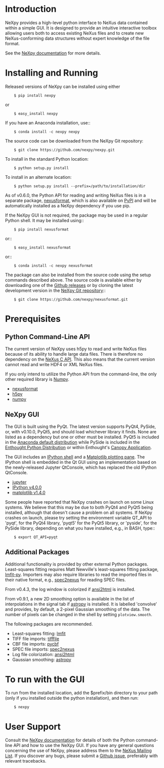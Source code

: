 Introduction
============
NeXpy provides a high-level python interface to NeXus data contained within a 
simple GUI. It is designed to provide an intuitive interactive toolbox allowing 
users both to access existing NeXus files and to create new NeXus-conforming 
data structures without expert knowledge of the file format.

See the [NeXpy documentation](http://nexpy.github.io/nexpy) for more details.

Installing and Running
======================
Released versions of NeXpy can be installed using either

```
    $ pip install nexpy
```

or

```
    $ easy_install nexpy 
```

If you have an Anaconda installation, use::

```
    $ conda install -c nexpy nexpy
```

The source code can be downloaded from the NeXpy Git repository:

```
    $ git clone https://github.com/nexpy/nexpy.git
```

To install in the standard Python location:

```
    $ python setup.py install
```

To install in an alternate location:

```
    $ python setup.py install --prefix=/path/to/installation/dir
```

As of v0.6.0, the Python API for reading and writing NeXus files is in a 
separate package, [nexusformat](https://github.com/nexpy/nexusformat), which 
is also available on [PyPI](https://pypi.python.org/pypi/nexusformat/) and 
will be automatically installed as a NeXpy dependency if you use pip. 

If the NeXpy GUI is not required, the package may be used in a regular Python
shell. It may be installed using:: 

```
    $ pip install nexusformat
```

or:: 

```
    $ easy_install nexusformat 
```

or::

```
    $ conda install -c nexpy nexusformat
```

The package can also be installed from the source code using the setup commands
described above. The source code is available either by downloading one of the 
[Github releases](https://github.com/nexpy/nexusformat/releases>) or by cloning 
the latest development version in the 
[NeXpy Git repository](https://github.com/nexpy/nexusformat>)::

```
    $ git clone https://github.com/nexpy/nexusformat.git
```

Prerequisites
=============
Python Command-Line API
-----------------------
The current version of NeXpy uses h5py to read and write NeXus files because
of its ability to handle large data files. There is therefore no dependency 
on the [NeXus C API](http://download.nexusformat.org/doc/html/napi.html). 
This also means that the current version cannot read and write HDF4 or XML 
NeXus files.

If you only intend to utilize the Python API from the command-line, the only 
other required library is [Numpy](http://numpy.scipy.org).

* [nexusformat](https://github.com/nexpy/nexusformat)
* [h5py](http://www.h5py.org)
* [numpy](http://numpy.scipy.org/)

NeXpy GUI
---------
The GUI is built using the PyQt. The latest version supports PyQt4, PySide, or, 
with v0.10.0, PyQt5, and should load whichever library it finds. None are 
listed as a dependency but one or other must be installed. PyQt5 is included in 
the 
[Anaconda default distribution](https://store.continuum.io/cshop/anaconda/) 
while PySide is included in the 
[Enthought Python Distribution](http://www.enthought.com) or within Enthought's 
[Canopy Application](https://www.enthought.com/products/canopy/).

The GUI includes an [IPython shell](http://ipython.org/) and a 
[Matplotlib plotting pane](http://matplotlib.sourceforge.net). The IPython shell 
is embedded in the Qt GUI using an implementation based on the newly-released
Jupyter QtConsole, which has replaced the old IPython QtConsole.
          
* [jupyter](http://jupyter.org/)
* [IPython v4.0.0](http://ipython.org/)
* [matplotlib v1.4.0](http://matplotlib.sourceforge.net/)

Some people have reported that NeXpy crashes on launch on some Linux systems.
We believe that this may be due to both PyQt4 and PyQt5 being installed,
although that doesn't cause a problem on all systems. If NeXpy crashes on
launch, please try setting the environment variable QT_API to 'pyqt', for the 
PyQt4 library, 'pyqt5' for the PyQt5 library, or 'pyside', for the PySide 
library, depending on what you have installed, e.g., in BASH, type::

```
    $ export QT_API=pyqt
```

Additional Packages
-------------------
Additional functionality is provided by other external Python packages. 
Least-squares fitting requires Matt Newville's least-squares fitting package, 
[lmfit-py](http://newville.github.io/lmfit-py). Importers may also require 
libraries to read the imported files in their native format, e.g., 
[spec2nexus](http://spec2nexus.readthedocs.org/) for reading SPEC files. 

From v0.4.3, the log window is colorized if 
[ansi2html](https://pypi.python.org/pypi/ansi2html/) is installed.

From v0.9.1, a new 2D smoothing option is available in the list of 
interpolations in the signal tab if [astropy](<http://www.astropy.org>)
is installed. It is labelled 'convolve' and provides, by default, a 
2-pixel Gaussian smoothing of the data. The number of pixels can be 
changed in the shell by setting `plotview.smooth`.

The following packages are recommended.

* Least-squares fitting: [lmfit](http://newville.github.io/lmfit-py/)
* TIFF file imports: [tifffile](https://pypi.python.org/pypi/tifffile)
* CBF file imports: [pycbf](http://sourceforge.net/projects/cbflib/files/cbflib/pycbf/)
* SPEC file imports: [spec2nexus](http://spec2nexus.readthedocs.org/)
* Log file colorization: [ansi2html](https://pypi.python.org/pypi/ansi2html/)
* Gaussian smoothing: [astropy](http://www.astropy.org)

To run with the GUI
===================

To run from the installed location, add the $prefix/bin directory to your path
(only if you installed outside the python installation), and then run:

```
    $ nexpy
```

User Support
============
Consult the [NeXpy documentation](http://nexpy.github.io/nexpy) for details 
of both the Python command-line API and how to use the NeXpy GUI. If you have 
any general questions concerning the use of NeXpy, please address 
them to the 
[NeXus Mailing List](http://download.nexusformat.org/doc/html/mailinglist.html). 
If you discover any bugs, please submit a 
[Github issue](https://github.com/nexpy/nexpy/issues), preferably with relevant 
tracebacks.
